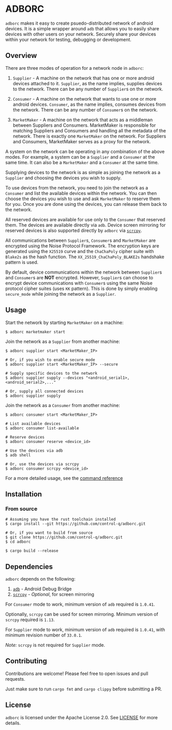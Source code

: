 # ADBORC

`adborc` makes it easy to create psuedo-distributed network of android devices.
It is a simple wrapper around `adb` that allows you to easily share
devices with other users on your network. Securely share your devices
within your network for testing, debugging or development.

## Overview

There are three modes of operation for a network node in `adborc`:

1. `Supplier` - A machine on the network that has one or more android
    devices attached to it. `Supplier`, as the name implies, supplies
    devices to the network. There can be any number of `Supplier`s on
    the network.

2. `Consumer` - A machine on the network that wants to use one or more
    android devices. `Consumer`, as the name implies, consumes devices
    from the network. There can be any number of `Consumer`s on the
    network.

3. `MarketMaker` - A machine on the network that acts as a middleman
    between Suppliers and Consumers. MarketMaker is responsible
    for matching Suppliers and Consumers and handling all the metadata
    of the network. There is exactly one `MarketMaker` on the network.
    For Suppliers and Consumers, MarketMaker serves as a proxy
    for the network.

A system on the network can be operating in any combination of the
above modes. For example, a system can be a `Supplier` and a `Consumer`
at the same time. It can also be a `MarketMaker` and a `Consumer` at
the same time.

Supplying devices to the network is as simple as joining the network
as a `Supplier` and choosing the devices you wish to supply.

To use devices from the network, you need to join the network as a
`Consumer` and list the available devices within the network.
You can then choose the devices you wish to use and ask `MarketMaker`
to reserve them for you. Once you are done using the devices, you can
release them back to the network.

All reserved devices are available for use only to the `Consumer` that
reserved them. The devices are available directly via `adb`. Device
screen mirroring for reserved devices is also supported directly by
`adborc` via [`scrcpy`](https://github.com/Genymobile/scrcpy).

All communications between `Supplier`s, `Consumer`s and `MarketMaker`
are encrypted using the Noise Protocol Framework. The encryption keys
are generated using the `X25519` curve and the `ChaChaPoly` cipher suite
with `Blake2s` as the hash function. The 
`XX_25519_ChaChaPoly_BLAKE2s` handshake pattern is used.

By default, device communications within the network between `Supplier`s
and `Consumer`s are **NOT** encrypted. However, `Supplier`s can choose to
encrypt device communications with `Consumer`s using the same Noise
protocol cipher suites (uses `KK` pattern). This is done by simply enabling
`secure_mode` while joining the network as a `Supplier`. 


## Usage

Start the network by starting `MarketMaker` on a machine:

```
$ adborc marketmaker start
```

Join the network as a `Supplier` from another machine:

```
$ adborc supplier start <MarketMaker_IP>

# Or, if you wish to enable secure mode
$ adborc supplier start <MarketMaker_IP> --secure

# Supply specific devices to the network
$ adborc supplier supply --devices "<android_serial1>,<android_serial2>,..."

# Or, supply all connected devices
$ adborc supplier supply
```

Join the network as a `Consumer` from another machine:

```
$ adborc consumer start <MarketMaker_IP>

# List available devices
$ adborc consumer list-available

# Reserve devices
$ adborc consumer reserve <device_id>

# Use the devices via adb
$ adb shell

# Or, use the devices via scrcpy
$ adborc consumer scrcpy <device_id>
```

For a more detailed usage, see the [command reference][REFERENCE]

[REFERENCE]: REFERENCE.md


## Installation

### From source

```
# Assuming you have the rust toolchain installed
$ cargo install --git https://github.com/control-q/adborc.git 

# Or, if you want to build from source
$ git clone https://github.com/control-q/adborc.git
$ cd adborc

$ cargo build --release
```

## Dependencies

`adborc` depends on the following:
1. [`adb`](https://developer.android.com/studio/releases/platform-tools) - Android Debug Bridge
2. [`scrcpy`](https://github.com/Genymobile/scrcpy) - *Optional*, for screen mirroring

For `Consumer` mode to work, minimum version of `adb` required is `1.0.41`.

Optionally, `scrcpy` can be used for screen mirroring. Minimum version of
`scrcpy` required is `1.13`.

For `Supplier` mode to work, minimum version of `adb` required is `1.0.41`, with
minimum revision number of `33.0.1`.

*Note:* `scrcpy` is not required for `Supplier` mode.

## Contributing

Contributions are welcome! Please feel free to open issues and pull requests.

Just make sure to run `cargo fmt` and `cargo clippy` before submitting a PR.

## License

`adborc` is licensed under the Apache License 2.0. See [LICENSE] for more details.

[LICENSE]: LICENSE